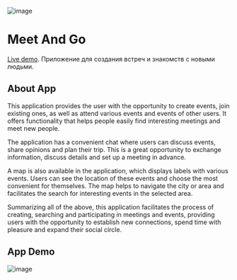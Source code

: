 ![image](https://github.com/jumpeebunee/meet-and-go-new/assets/105386597/24df495b-3401-4927-8c37-195c86e59fae)
# Meet And Go
[Live demo](https://meet-and-go-new.netlify.app/home). Приложение для создания встреч и знакомств с новыми людьми.
## About App
This application provides the user with the opportunity to create events, join existing ones, as well as attend various events and events of other users. It offers functionality that helps people easily find interesting meetings and meet new people.

The application has a convenient chat where users can discuss events, share opinions and plan their trip. This is a great opportunity to exchange information, discuss details and set up a meeting in advance.

A map is also available in the application, which displays labels with various events. Users can see the location of these events and choose the most convenient for themselves. The map helps to navigate the city or area and facilitates the search for interesting events in the selected area.

Summarizing all of the above, this application facilitates the process of creating, searching and participating in meetings and events, providing users with the opportunity to establish new connections, spend time with pleasure and expand their social circle.
## App Demo
![image](https://github.com/jumpeebunee/meet-and-go-new/assets/105386597/a8494543-e7f4-44e6-97b8-c4a6c5ae1481)
